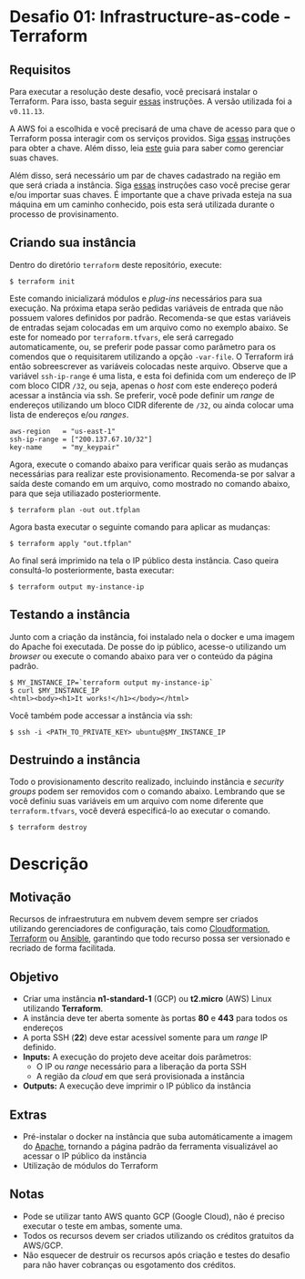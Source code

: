 # Desafio 01: Infrastructure-as-code - Terraform

## Requisitos

Para executar a resolução deste desafio, você precisará instalar o Terraform. Para isso, basta seguir [essas](https://learn.hashicorp.com/terraform/getting-started/install#installing-terraform) instruções. A versão utilizada foi a `v0.11.13`.

A AWS foi a escolhida e você precisará de uma chave de acesso para que o Terraform possa interagir com os serviços providos. Siga [essas](https://aws.amazon.com/pt/blogs/security/wheres-my-secret-access-key/) instruções para obter a chave. Além disso, leia [este](https://aws.amazon.com/pt/blogs/security/a-new-and-standardized-way-to-manage-credentials-in-the-aws-sdks/) guia para saber como gerenciar suas chaves.

Além disso, será necessário um par de chaves cadastrado na região em que será criada a instância. Siga [essas](https://docs.aws.amazon.com/pt_br/AWSEC2/latest/UserGuide/ec2-key-pairs.html#how-to-generate-your-own-key-and-import-it-to-aws) instruções caso você precise gerar e/ou importar suas chaves. É importante que a chave privada esteja na sua máquina em um caminho conhecido, pois esta será utilizada durante o processo de provisinamento.

## Criando sua instância

Dentro do diretório `terraform` deste repositório, execute:

```shell
$ terraform init
```

Este comando inicializará módulos e _plug-ins_ necessários para sua execução. Na próxima etapa serão pedidas variáveis de entrada que não possuem valores definidos por padrão. Recomenda-se que estas variáveis de entradas sejam colocadas em um arquivo como no exemplo abaixo. Se este for nomeado por `terraform.tfvars`, ele será carregado automaticamente, ou, se preferir pode passar como parâmetro para os comendos que o requisitarem utilizando a opção `-var-file`. O Terraform irá então sobreescrever as variáveis colocadas neste arquivo. Observe que a variável `ssh-ip-range` é uma lista, e esta foi definida com um endereço de IP com bloco CIDR `/32`, ou seja, apenas o _host_ com este endereço poderá acessar a instância via ssh. Se preferir, você pode definir um _range_ de endereços utilizando um bloco CIDR diferente de `/32`, ou ainda colocar uma lista de endereços e/ou _ranges_.

```
aws-region   = "us-east-1"
ssh-ip-range = ["200.137.67.10/32"]
key-name     = "my_keypair"
```

Agora, execute o comando abaixo para verificar quais serão as mudanças necessárias para realizar este provisionamento. Recomenda-se por salvar a saída deste comando em um arquivo, como mostrado no comando abaixo, para que seja utiliazado posteriormente.

```shell
$ terraform plan -out out.tfplan
```

Agora basta executar o seguinte comando para aplicar as mudanças:

```shell
$ terraform apply "out.tfplan"
```

Ao final será imprimido na tela o IP público desta instância. Caso queira consultá-lo posteriormente, basta executar:

```shell
$ terraform output my-instance-ip
```

## Testando a instância

Junto com a criação da instância, foi instalado nela o docker e uma imagem do Apache foi executada. De posse do ip público, acesse-o utilizando um _browser_ ou execute o comando abaixo para ver o conteúdo da página padrão.

```shell
$ MY_INSTANCE_IP=`terraform output my-instance-ip`
$ curl $MY_INSTANCE_IP
<html><body><h1>It works!</h1></body></html>
```

Você também pode accessar a instância via ssh:

```shell
$ ssh -i <PATH_TO_PRIVATE_KEY> ubuntu@$MY_INSTANCE_IP
```

## Destruindo a instância

Todo o provisionamento descrito realizado, incluindo instância e _security groups_ podem ser removidos com o comando abaixo. Lembrando que se você definiu suas variáveis em um arquivo com nome diferente que `terraform.tfvars`, você deverá especificá-lo ao executar o comando.

```shell
$ terraform destroy
```

# Descrição

## Motivação

Recursos de infraestrutura em nubvem devem sempre ser criados utilizando gerenciadores de configuração, tais como [Cloudformation](https://aws.amazon.com/cloudformation/), [Terraform](https://www.terraform.io/) ou [Ansible](https://www.ansible.com/), garantindo que todo recurso possa ser versionado e recriado de forma facilitada.

## Objetivo

- Criar uma instância **n1-standard-1** (GCP) ou **t2.micro** (AWS) Linux utilizando **Terraform**.
- A instância deve ter aberta somente às portas **80** e **443** para todos os endereços
- A porta SSH (**22**) deve estar acessível somente para um _range_ IP definido.
- **Inputs:** A execução do projeto deve aceitar dois parâmetros:
  - O IP ou _range_ necessário para a liberação da porta SSH
  - A região da _cloud_ em que será provisionada a instância
- **Outputs:** A execução deve imprimir o IP público da instância


## Extras

- Pré-instalar o docker na instância que suba automáticamente a imagem do [Apache](https://hub.docker.com/_/httpd/), tornando a página padrão da ferramenta visualizável ao acessar o IP público da instância
- Utilização de módulos do Terraform

## Notas
- Pode se utilizar tanto AWS quanto GCP (Google Cloud), não é preciso executar o teste em ambas, somente uma.
- Todos os recursos devem ser criados utilizando os créditos gratuitos da AWS/GCP.
- Não esquecer de destruir os recursos após criação e testes do desafio para não haver cobranças ou esgotamento dos créditos.